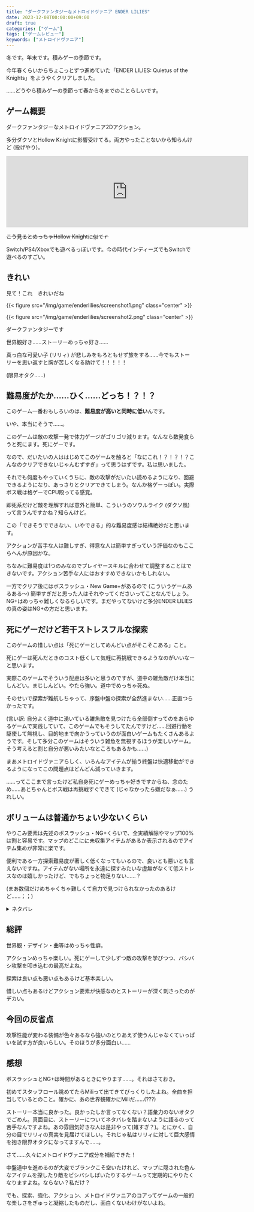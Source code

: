 ```yaml
---
title: "ダークファンタジーなメトロイドヴァニア ENDER LILIES"
date: 2023-12-08T00:00:00+09:00
draft: true
categories: ["ゲーム"]
tags: ["ゲームレビュー"]
keywords: ["メトロイドヴァニア"]
---
```


冬です。年末です。積みゲーの季節です。

今年春くらいからちょこっとずつ進めていた「ENDER LILIES: Quietus of the Knights」をようやくクリアしました。

……どうやら積みゲーの季節って春から冬までのことらしいです。

<!--more-->

## ゲーム概要

ダークファンタジーなメトロイドヴァニア2Dアクション。

多分ダクソとHollow Knightに影響受けてる。両方やったことないから知らんけど (投げやり)。

<iframe src="https://store.steampowered.com/widget/1369630/" frameborder="0" width="646" height="190"></iframe>

~~こう見るとめっちゃHollow Knightに似てｒ~~

Switch/PS4/Xboxでも遊べるっぽいです。今の時代インディーズでもSwitchで遊べるのすごい。

## きれい

見て！これ　きれいだね

{{< figure src="/img/game/enderlilies/screenshot1.png" class="center" >}}

{{< figure src="/img/game/enderlilies/screenshot2.png" class="center" >}}

ダークファンタジーです

世界観好き……ストーリーめっちゃ好き……

真っ白な可愛い子 (リリィ) が悲しみをもろともせず旅をする……今でもストーリーを思い返すと胸が苦しくなる助けて！！！！！

(限界オタク……)

## 難易度がたか……ひく……どっち！？！？

このゲーム一番おもしろいのは、**難易度が高いと同時に低い**んです。

いや、本当にそうで……。

このゲームは敵の攻撃一発で体力ゲージがゴリゴリ減ります。なんなら数発食らうと死にます。死にゲーです。

なので、だいたいの人ははじめてこのゲームを触ると「なにこれ！？！？！？こんなのクリアできないじゃんむずすぎ」って思うはずです。私は思いました。

それでも何度もやっていくうちに、敵の攻撃がだいたい読めるようになり、回避できるようになり、あっさりとクリアできてしまう。なんか格ゲーっぽい。実際ボス戦は格ゲーでCPU殴ってる感覚。

即死系だけど敵を理解すれば意外と簡単、こういうのソウルライク (ダクソ風) って言うんですかね？知らんけど。

この「できそうでできない、いやできる」的な難易度感は結構絶妙だと思います。

アクションが苦手な人は難しすぎ、得意な人は簡単すぎっていう評価なのもここらへんが原因かな。

ちなみに難易度は1つのみなのでプレイヤースキルに合わせて調整することはできないです。アクション苦手な人にはおすすめできないかもしれない。

一方でクリア後にはボスラッシュ・New Game+があるので (こういうゲームあるある～) 簡単すぎだと思った人はそれやってくださいってことなんでしょう。NG+はめっちゃ難しくなるらしいです。まだやってないけど多分ENDER LILIESの真の姿はNG+の方だと思います。

## 死にゲーだけど若干ストレスフルな探索

このゲームの惜しい点は「死にゲーとしてめんどい点がそこそこある」こと。

死にゲーは死んだときのコスト低くして気軽に再挑戦できるようなのがいいなーと思います。

実際このゲームでそういう配慮は多いと思うのですが、道中の雑魚敵だけ本当にしんどい。まじしんどい。やたら強い。道中でめっちゃ死ぬ。

そのせいで探索が難航しちゃって、序盤中盤の探索が全然進まない……正直つらかったです。

(言い訳: 自分よく道中に湧いている雑魚敵を見つけたら全部倒すってのをあらゆるゲームで実践していて、このゲームでもそうしてたんですけど……回避行動を駆使して無視し、目的地まで向かうっていうのが面白いゲームもたくさんあるようです。そして多分このゲームはそういう雑魚を無視するほうが楽しいゲーム。そう考えると割と自分が悪いみたいなところもあるかも……)

まあメトロイドヴァニアらしく、いろんなアイテムが揃う終盤は快適移動ができるようになってこの問題点はどんどん減っていきます。

……ってここまで言ったけど私自身死にゲーめっちゃ好きですからね、念のため……あとちゃんとボス戦は再挑戦すぐできて (じゃなかったら嫌だなぁ……) うれしい。

## ボリュームは普通かちょい少ないくらい

やりこみ要素は先述のボスラッシュ・NG+くらいで、全実績解除やマップ100%は割と容易です。マップのどこにに未収集アイテムがあるか表示されるのでアイテム集めが非常に楽です。

便利である一方探索難易度が著しく低くなってもいるので、良いとも悪いとも言えないですね。アイテムがない場所を永遠に探すみたいな虚無がなくて低ストレスなのは嬉しかったけど、でもちょっと物足りない……？

(まあ数個だけめちゃくちゃ難しくて自力で見つけられなかったのあるけど……；；)

<details><summary> ネタバレ </summary>
ラスボスが適当にやってもすぐ倒せて弱かった (個人の意見です) ので拍子抜けしちゃった。かなしい。
</details>

## 総評

世界観・デザイン・曲等はめっちゃ性癖。

アクションめっちゃ楽しい。死にゲーして少しずつ敵の攻撃を学びつつ、バシバシ攻撃を叩き込むの最高だよね。

探索は良い点も悪い点もあるけど基本楽しい。

惜しい点もあるけどアクション要素が快感なのとストーリーが深く刺さったのがデカい。

## 今回の反省点

攻撃性能が変わる装備が色々あるなら強いのとりあえず使うんじゃなくていっぱいを試す方が良いらしい。そのほうが多分面白い……

## 感想

ボスラッシュとNG+は時間があるときにやります……。それはさておき。

初めてスタッフロール眺めてたらMiliって出てきてびっくりしたよね。全曲を担当しているとのこと。確かに、あの世界観確かにMiliだ……(???)

ストーリー本当に良かった。良かったしか言ってなくない？語彙力のないオタクでごめん。真面目に、ストーリーについてネタバレを踏まないように語るのって苦手なんですよね。あの雰囲気好きな人は是非やって(雑すぎ？)。とにかく、自分の目でリリィの真実を見届けてほしい。それじゃ私はリリィに対して巨大感情を抱き限界オタクになってますんで……。

さて……久々にメトロイドヴァニア成分を補給できた！

中盤道中を進めるのが大変でブランクこそ空いたけれど、マップに隠された色んなアイテムを探したり敵をビシバシしばいたりするゲームって定期的にやりたくなりますよね。ならない？私だけ？

でも、探索、強化、アクション、メトロイドヴァニアのコアってゲームの一般的な楽しさをぎゅっと凝縮したものだし、面白くないわけがないよね。


